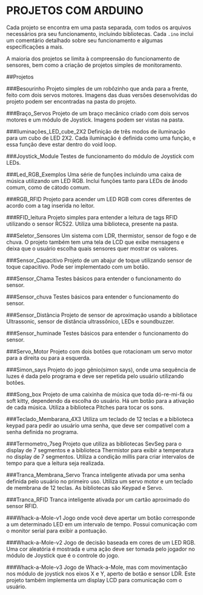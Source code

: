 ﻿# PROJETOS COM ARDUINO
Cada projeto se encontra em uma pasta separada, com todos os arquivos necessários pra seu funcionamento, incluindo bibliotecas.
Cada `.ino` inclui um comentário detalhado sobre seu funcionamento e algumas especificações a mais.

A maioria dos projetos se limita à compreensão do funcionamento de sensores, bem como a criação de projetos simples de monitoramento. 

##Projetos

###Besourinho
Projeto simples de um robôzinho que anda para a frente, feito com dois servos motores. Imagens das duas versões desenvolvidas do projeto podem ser encontradas na pasta do projeto.

###Braço_Servos
Projeto de um braço mecânico criado com dois servos motores e um módulo de Joystick. Imagens podem ser vistas na pasta.

###Iluminações_LED_cube_2X2
Definição de três modos de iluminação para um cubo de LED 2X2. Cada iluminação é definida como uma função, e essa função deve estar dentro do void loop.

###Joystick_Module
Testes de funcionamento do módulo de Joystick com LEDs.

###Led_RGB_Exemplos
Uma série de funções incluindo uma caixa de música utilizando um LED RGB. Inclui funções tanto para LEDs de ânodo comum, como de cátodo comum.

###RGB_RFID
Projeto para acender um LED RGB com cores diferentes de acordo com a tag inserida no leitor.

###RFID_leitura
Projeto simples para entender a leitura de tags RFID utilizando o sensor RC522. Utiliza uma biblioteca, presente na pasta.

###Seletor_Sensores
Um sistema com LDR, thermistor, sensor de fogo e de chuva. O projeto também tem uma tela de LCD que exibe mensagens e deixa que o usuário escolha quais sensores quer mostrar os valores.

###Sensor_Capacitivo
Projeto de um abajur de toque utilizando sensor de toque capacitivo. Pode ser implementado com um botão.

###Sensor_Chama
Testes básicos para entender o funcionamento do sensor.

###Sensor_chuva
Testes básicos para entender o funcionamento do sensor.

###Sensor_Distância
Projeto de sensor de aproximação usando a bibliotace Ultrassonic, sensor de distância ultrassônico, LEDs e soundbuzzer.

###Sensor_huminade
Testes básicos para entender o funcionamento do sensor.

###Servo_Motor
Projeto com dois botões que rotacionam um servo motor para a direita ou para a esquerda.

###Simon_says
Projeto do jogo gênio(simon says), onde uma sequência de luzes é dada pelo programa e deve ser repetida pelo usuário utilizando botões. 

###Song_box
Projeto de uma caixinha de música que toda dó-re-mi-fá ou soft kitty, dependendo da escolha do usuário. Há um botão para a ativação de cada música. Utiliza a biblioteca Pitches para tocar os sons.

###Teclado_Membarana_4X3
Utiliza um teclado de 12 teclas e a biblioteca keypad para pedir ao usuário uma senha, que deve ser compatível com a senha definida no programa.

###Termometro_7seg
Projeto que utiliza as bibliotecas SevSeg para o display de 7 segmentos e a biblioteca Thermistor para exibir a temperatura no display de 7 segmentos. Utiliza a condição millis para criar intervalos de tempo para que a leitura seja realizada.

###Tranca_Membrana_Servo
Tranca inteligente ativada por uma senha definida pelo usuário no primeiro uso. Utiliza um servo motor e um teclado de membrana de 12 teclas. As bibliotecas são Keypad e Servo.

###Tranca_RFID
Tranca inteligente ativada por um cartão aproximado do sensor RFID.

###Whack-a-Mole-v1
Jogo onde você deve apertar um botão corresponde a um determinado LED em um intervalo de tempo. Possui comunicação com o monitor serial para exibir a pontuação.

###Whack-a-Mole-v2
Jogo de decisão baseada em cores de um LED RGB. Uma cor aleatória é mostrada e uma ação deve ser tomada pelo jogador no módulo de Joystick que é o controle do jogo.

###Whack-a-Mole-v3
Jogo de Whack-a-Mole, mas com movimentação nos módulo de joystick nos eixos X e Y, aperto de botão e sensor LDR. Este projeto também implementa um display LCD para comunicação com o usuário.

